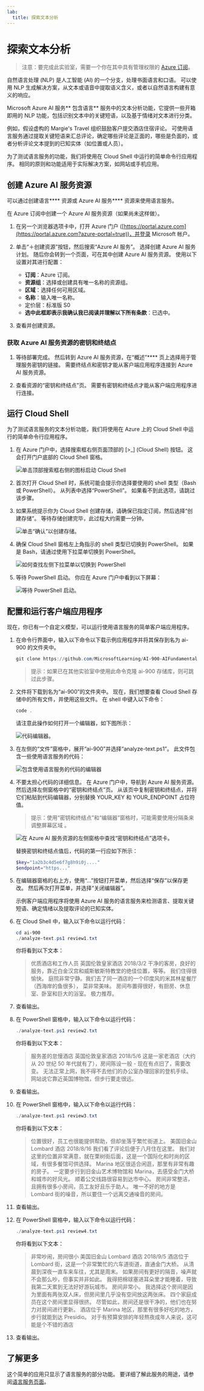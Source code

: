 ```yaml
---
lab:
  title: 探索文本分析
---
```


# 探索文本分析

> 注意：要完成此实验室，需要一个你在其中具有管理权限的 [Azure 订阅](https://azure.microsoft.com/free?azure-portal=true)。

自然语言处理 (NLP) 是人工智能 (AI) 的一个分支，处理书面语言和口语。 可以使用 NLP 生成解决方案，从文本或语音中提取语义含义，或者以自然语言构建有意义的响应。

Microsoft Azure AI 服务** 包含语言** 服务中的文本分析功能，它提供一些开箱即用的 NLP 功能，包括识别文本中的关键短语，以及基于情绪对文本进行分类。

例如，假设虚构的 Margie's Travel 组织鼓励客户提交酒店住宿评论。 可使用语言服务通过提取关键短语来汇总评论，确定哪些评论是正面的，哪些是负面的，或者分析评论文本提到的已知实体（如位置或人员）。

为了测试语言服务的功能，我们将使用在 Cloud Shell 中运行的简单命令行应用程序。 相同的原则和功能适用于实际解决方案，如网站或手机应用。

## 创建 Azure AI 服务资源

可以通过创建语言**** 资源或 Azure AI 服务**** 资源来使用语言服务。

在 Azure 订阅中创建一个 Azure AI 服务资源（如果尚未这样做）。

1. 在另一个浏览器选项卡中，打开 Azure 门户 ([https://portal.azure.com](https://portal.azure.com?azure-portal=true))，并登录 Microsoft 帐户。

1. 单击“&#65291;创建资源”按钮，然后搜索“Azure AI 服务”。 选择创建 Azure AI 服务计划。 随后你会转到一个页面，可在其中创建 Azure AI 服务资源。 使用以下设置对其进行配置：
    - **订阅**：Azure 订阅。
    - **资源组**：选择或创建具有唯一名称的资源组。
    - **区域**：选择任何可用区域。
    - **名称**：输入唯一名称。
    - 定价层：标准版 S0
    - **选中此框即表示我确认我已阅读并理解以下所有条款**：已选中。

1. 查看并创建资源。

### 获取 Azure AI 服务资源的密钥和终结点

1. 等待部署完成。 然后转到 Azure AI 服务资源，在“概述”**** 页上选择用于管理服务密钥的链接。 需要终结点和密钥才能从客户端应用程序连接到 Azure AI 服务资源。

1. 查看资源的“密钥和终结点”页。 需要有密钥和终结点才能从客户端应用程序进行连接。

## 运行 Cloud Shell

为了测试语言服务的文本分析功能，我们将使用在 Azure 上的 Cloud Shell 中运行的简单命令行应用程序。

1. 在 Azure 门户中，选择搜索框右侧页面顶部的 [>_] (Cloud Shell) 按钮。 这会打开门户底部的 Cloud Shell 窗格。

    ![单击顶部搜索框右侧的图标启动 Cloud Shell](media/analyze-text-language-service/powershell-portal-guide-1.png)

1. 首次打开 Cloud Shell 时，系统可能会提示你选择要使用的 shell 类型（Bash 或 PowerShell）。 从列表中选择“PowerShell”。 如果看不到此选项，请跳过该步骤。  

1. 如果系统提示你为 Cloud Shell 创建存储，请确保已指定订阅，然后选择“创建存储”。 等待存储创建完毕，此过程大约需要一分钟。

    ![单击“确认”以创建存储。](media/analyze-text-language-service/powershell-portal-guide-2.png)

1. 确保 Cloud Shell 窗格左上角指示的 shell 类型已切换到 PowerShell。 如果是 Bash，请通过使用下拉菜单切换到 PowerShell。

    ![如何查找左侧下拉菜单以切换到 PowerShell](media/analyze-text-language-service/powershell-portal-guide-3.png)

1. 等待 PowerShell 启动。 你应在 Azure 门户中看到以下屏幕：  

    ![等待 PowerShell 启动。](media/analyze-text-language-service/powershell-prompt.png)

## 配置和运行客户端应用程序

现在，你已有一个自定义模型，可以运行使用语言服务的简单客户端应用程序。

1. 在命令行界面中，输入以下命令以下载示例应用程序并将其保存到名为 ai-900 的文件夹中。

    ```PowerShell
    git clone https://github.com/MicrosoftLearning/AI-900-AIFundamentals ai-900
    ```

    >提示：如果已在其他实验室中使用此命令克隆 ai-900 存储库，则可跳过此步骤。

1. 文件将下载到名为“ai-900”的文件夹中。 现在，我们想要查看 Cloud Shell 存储中的所有文件，并使用这些文件。 在 shell 中键入以下命令：

     ```PowerShell
    code .
    ```

    请注意此操作如何打开一个编辑器，如下图所示：

    ![代码编辑器。](media/analyze-text-language-service/powershell-portal-guide-4.png)

1. 在左侧的“文件”窗格中，展开“ai-900”并选择“analyze-text.ps1”。 此文件包含一些使用语言服务的代码：

    ![包含使用语言服务的代码的编辑器](media/analyze-text-language-service/analyze-text-code.png)

1. 不要太担心代码的详细信息。 在 Azure 门户中，导航到 Azure AI 服务资源。 然后选择左侧窗格中的“密钥和终结点”页。 从该页中复制密钥和终结点，并将它们粘贴到代码编辑器，分别替换 YOUR_KEY 和 YOUR_ENDPOINT 占位符值。

    > 提示：使用“密钥和终结点”和“编辑器”窗格时，可能需要使用分隔条来调整屏幕区域  。

    ![在 Azure AI 服务资源的左侧窗格中查找“密钥和终结点”选项卡。](media/analyze-text-language-service/key-endpoint-support.png)

    替换密钥和终结点值后，代码的第一行应如下所示：

    ```PowerShell
    $key="1a2b3c4d5e6f7g8h9i0j...."
    $endpoint="https..."
    ```

1. 在编辑器窗格的右上方，使用“...”按钮打开菜单，然后选择“保存”以保存更改。 然后再次打开菜单，并选择“关闭编辑器”。

    示例客户端应用程序将使用 Azure AI 服务的语言服务来检测语言、提取关键短语、确定情绪以及提取评论的已知实体。

1. 在 Cloud Shell 中，输入以下命令以运行代码：

    ```PowerShell
    cd ai-900
    ./analyze-text.ps1 review1.txt
    ```

    你将看到以下文本：

    >优质酒店和工作人员 英国伦敦皇家酒店 2018/3/2 干净的客房，良好的服务，靠近白金汉宫和威斯敏斯特教堂的绝佳位置，等等。 我们住得很愉快。 庭院非常宁静。我们去了同一酒店的一个印度风的米其林星餐厅（西海岸的鱼很多）， 菜非常美味。 房间布置得很好，有厨房、休息室、卧室和巨大的浴室。 极力推荐。

1. 查看输出。

1. 在 PowerShell 窗格中，输入以下命令以运行代码：

    ```PowerShell
    ./analyze-text.ps1 review2.txt
    ```

    你将看到以下文本：

    >服务差的怠慢酒店 英国伦敦皇家酒店 2018/5/6 这是一家老酒店（大约从 20 世纪 50 年代就有了），房间陈设一般 - 现在有点旧了，需要改变。 无法正常上网，我不得不去他们的办公室办理回家的登机手续。 网站说它靠近英国博物馆，但步行要走很远。

1. 查看输出。

1. 在 PowerShell 窗格中，输入以下命令以运行代码：

    ```PowerShell
    ./analyze-text.ps1 review3.txt
    ```

    你将看到以下文本：

    >位置很好，员工也很能提供帮助，但却坐落于繁忙街道上。
    美国旧金山 Lombard 酒店 2018/8/16 我们看了评论后便于八月住在这里。 我们对这里的位置非常满意，就在栗树街后面，这是一个国际化和时尚的区域，有很多餐馆可供选择。 Marina 地区很适合闲逛，那里有非常有趣的房子。 一定要步行到旧金山艺术博物馆和 Marina，去感受金门大桥和城市的好风光。 顺着公交线路很容易到达市中心。 房间非常整洁，且拥有很多小房间，员工友好且乐于助人。 唯一不好的地方是 Lombard 街的噪音，所以要住一个远离交通噪音的房间。

1. 查看输出。

1. 在 PowerShell 窗格中，输入以下命令以运行代码：

    ```PowerShell
    ./analyze-text.ps1 review4.txt
    ```

    你将看到以下文本：

    >非常吵闹，房间很小 美国旧金山 Lombard 酒店 2018/9/5 酒店位于 Lombard 街，这是一个非常繁忙的六车道街道，直通金门大桥。 从清晨到深夜一直车来车往，尤其是周末。 如果房间有更好的隔音，噪声就不会那么吵，但事实并非如此。 我得把棉球塞进耳朵里才能睡着，导致我第二天累到无法好好游玩城市。 房间非常小。 我选择这个房间是因为里面有两张双人床，但房间里几乎没有空间放这两张床。 四个家庭成员在这个房间里显得很挤。 尽管如此，房间还是很干净的，他们也在努力对房间进行更新。 酒店位于 Marina 地区，那里有很多好吃的地方，步行就能到达 Presidio。 对于有预算安排的年轻熬夜成年人来说，这可能是个不错的酒店

1. 查看输出。

## 了解更多

这个简单的应用只显示了语言服务的部分功能。 要详细了解此服务的用途，请参阅[语言服务页面](https://azure.microsoft.com/services/cognitive-services/language-service/)。

